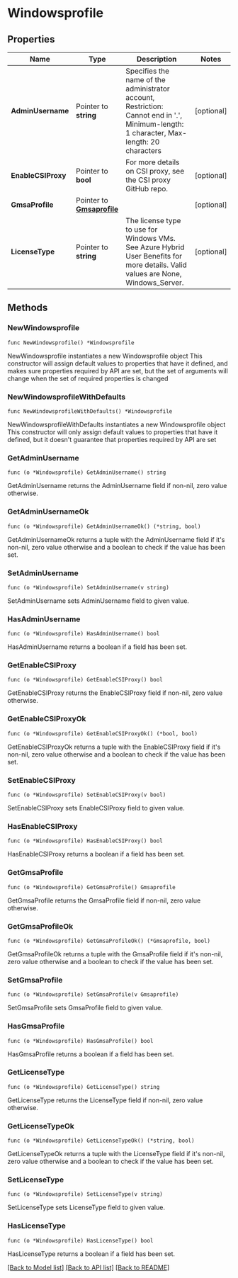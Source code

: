 # Windowsprofile

## Properties

Name | Type | Description | Notes
------------ | ------------- | ------------- | -------------
**AdminUsername** | Pointer to **string** | Specifies the name of the administrator account, Restriction: Cannot end in &#39;.&#39;, Minimum-length: 1 character, Max-length: 20 characters | [optional] 
**EnableCSIProxy** | Pointer to **bool** | For more details on CSI proxy, see the CSI proxy GitHub repo. | [optional] 
**GmsaProfile** | Pointer to [**Gmsaprofile**](Gmsaprofile.md) |  | [optional] 
**LicenseType** | Pointer to **string** | The license type to use for Windows VMs. See Azure Hybrid User Benefits for more details. Valid values are None, Windows_Server. | [optional] 

## Methods

### NewWindowsprofile

`func NewWindowsprofile() *Windowsprofile`

NewWindowsprofile instantiates a new Windowsprofile object
This constructor will assign default values to properties that have it defined,
and makes sure properties required by API are set, but the set of arguments
will change when the set of required properties is changed

### NewWindowsprofileWithDefaults

`func NewWindowsprofileWithDefaults() *Windowsprofile`

NewWindowsprofileWithDefaults instantiates a new Windowsprofile object
This constructor will only assign default values to properties that have it defined,
but it doesn't guarantee that properties required by API are set

### GetAdminUsername

`func (o *Windowsprofile) GetAdminUsername() string`

GetAdminUsername returns the AdminUsername field if non-nil, zero value otherwise.

### GetAdminUsernameOk

`func (o *Windowsprofile) GetAdminUsernameOk() (*string, bool)`

GetAdminUsernameOk returns a tuple with the AdminUsername field if it's non-nil, zero value otherwise
and a boolean to check if the value has been set.

### SetAdminUsername

`func (o *Windowsprofile) SetAdminUsername(v string)`

SetAdminUsername sets AdminUsername field to given value.

### HasAdminUsername

`func (o *Windowsprofile) HasAdminUsername() bool`

HasAdminUsername returns a boolean if a field has been set.

### GetEnableCSIProxy

`func (o *Windowsprofile) GetEnableCSIProxy() bool`

GetEnableCSIProxy returns the EnableCSIProxy field if non-nil, zero value otherwise.

### GetEnableCSIProxyOk

`func (o *Windowsprofile) GetEnableCSIProxyOk() (*bool, bool)`

GetEnableCSIProxyOk returns a tuple with the EnableCSIProxy field if it's non-nil, zero value otherwise
and a boolean to check if the value has been set.

### SetEnableCSIProxy

`func (o *Windowsprofile) SetEnableCSIProxy(v bool)`

SetEnableCSIProxy sets EnableCSIProxy field to given value.

### HasEnableCSIProxy

`func (o *Windowsprofile) HasEnableCSIProxy() bool`

HasEnableCSIProxy returns a boolean if a field has been set.

### GetGmsaProfile

`func (o *Windowsprofile) GetGmsaProfile() Gmsaprofile`

GetGmsaProfile returns the GmsaProfile field if non-nil, zero value otherwise.

### GetGmsaProfileOk

`func (o *Windowsprofile) GetGmsaProfileOk() (*Gmsaprofile, bool)`

GetGmsaProfileOk returns a tuple with the GmsaProfile field if it's non-nil, zero value otherwise
and a boolean to check if the value has been set.

### SetGmsaProfile

`func (o *Windowsprofile) SetGmsaProfile(v Gmsaprofile)`

SetGmsaProfile sets GmsaProfile field to given value.

### HasGmsaProfile

`func (o *Windowsprofile) HasGmsaProfile() bool`

HasGmsaProfile returns a boolean if a field has been set.

### GetLicenseType

`func (o *Windowsprofile) GetLicenseType() string`

GetLicenseType returns the LicenseType field if non-nil, zero value otherwise.

### GetLicenseTypeOk

`func (o *Windowsprofile) GetLicenseTypeOk() (*string, bool)`

GetLicenseTypeOk returns a tuple with the LicenseType field if it's non-nil, zero value otherwise
and a boolean to check if the value has been set.

### SetLicenseType

`func (o *Windowsprofile) SetLicenseType(v string)`

SetLicenseType sets LicenseType field to given value.

### HasLicenseType

`func (o *Windowsprofile) HasLicenseType() bool`

HasLicenseType returns a boolean if a field has been set.


[[Back to Model list]](../README.md#documentation-for-models) [[Back to API list]](../README.md#documentation-for-api-endpoints) [[Back to README]](../README.md)


